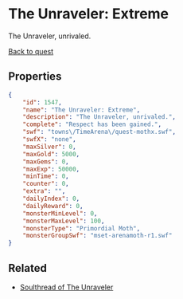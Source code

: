 # The Unraveler: Extreme

The Unraveler, unrivaled.

[Back to quest](../quests.md)

## Properties

```json
{
    "id": 1547,
    "name": "The Unraveler: Extreme",
    "description": "The Unraveler, unrivaled.",
    "complete": "Respect has been gained.",
    "swf": "towns\/TimeArena\/quest-mothx.swf",
    "swfX": "none",
    "maxSilver": 0,
    "maxGold": 5000,
    "maxGems": 0,
    "maxExp": 50000,
    "minTime": 0,
    "counter": 0,
    "extra": "",
    "dailyIndex": 0,
    "dailyReward": 0,
    "monsterMinLevel": 0,
    "monsterMaxLevel": 100,
    "monsterType": "Primordial Moth",
    "monsterGroupSwf": "mset-arenamoth-r1.swf"
}
```

## Related

- [Soulthread of The Unraveler](../items/18377-soulthread-of-the-unraveler.md)

